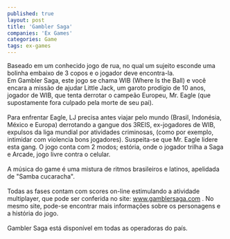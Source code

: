 ```yaml
---
published: true
layout: post
title: 'Gambler Saga'
companies: 'Ex Games'
categories: Game
tags: ex-games
---
```

Baseado em um conhecido jogo de rua, no qual um sujeito esconde uma bolinha embaixo de 3 copos e o jogador deve encontra-la. <br />Em Gambler Saga, este jogo se chama WIB (Where Is the Ball)  e voc&ecirc; encara a miss&atilde;o de ajudar Little Jack, um garoto prod&iacute;gio de 10 anos, jogador de WIB, que tenta derrotar o campe&atilde;o Europeu, Mr. Eagle (que supostamente fora culpado pela morte de seu pai). <br /><br />Para enfrentar Eagle, LJ precisa antes viajar pelo mundo (Brasil, Indon&eacute;sia, M&eacute;xico e Europa) derrotando a gangue dos 3REIS, ex-jogadores de WIB, expulsos da liga mundial por atividades criminosas, (como por exemplo, intimidar com violencia bons jogadores). Suspeita-se que Mr. Eagle lidere esta gang. O jogo conta com 2 modos; est&oacute;ria, onde o jogador trilha a Saga e Arcade, jogo livre contra o celular. <br /><br />A m&uacute;sica do game &eacute; uma mistura de ritmos brasileiros e latinos, apelidada de &quot;Samba cucaracha&quot;. <br /><br />Todas as fases contam com scores on-line estimulando a atividade multiplayer, que pode ser conferida no site: <a href="http://www.gamblersaga.com" target="_blank">www.gamblersaga.com</a>
. No mesmo site, pode-se encontrar mais informa&ccedil;&otilde;es sobre os personagens e a hist&oacute;ria do jogo.<br /><br />Gambler Saga est&aacute; dispon&iacute;vel em todas as operadoras do pa&iacute;s.